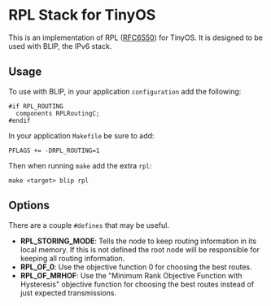 RPL Stack for TinyOS
====================

This is an implementation of RPL ([RFC6550][rfc]) for TinyOS. It is designed
to be used with BLIP, the IPv6 stack.


Usage
-----

To use with BLIP, in your application `configuration` add the following:

    #if RPL_ROUTING
      components RPLRoutingC;
    #endif

In your application `Makefile` be sure to add:

    PFLAGS += -DRPL_ROUTING=1

Then when running `make` add the extra `rpl`:

    make <target> blip rpl


Options
-------

There are a couple `#defines` that may be useful.

- **RPL_STORING_MODE**: Tells the node to keep routing information in its local
memory. If this is not defined the root node will be responsible for keeping
all routing information.
- **RPL_OF_0**: Use the objective function 0 for choosing the best routes.
- **RPL_OF_MRHOF**: Use the "Minimum Rank Objective Function with Hysteresis"
objective function for choosing the best routes instead of just expected
transmissions.



[rfc]: http://tools.ietf.org/html/rfc6550
